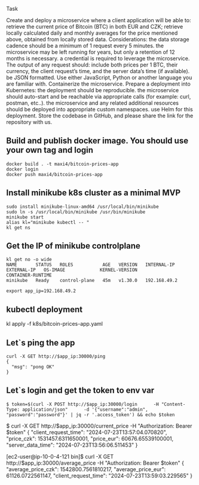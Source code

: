 Task

Create and deploy a microservice where a client application will be able to:
retrieve the current price of Bitcoin (BTC) in both EUR and CZK;
retrieve locally calculated daily and monthly averages for the price mentioned above, obtained from locally stored data.
Considerations:
the data storage cadence should be a minimum of 1 request every 5 minutes.
the microservice may be left running for years, but only a retention of 12 months is necessary.
a credential is required to leverage the microservice.
The output of any request should:
include both prices per 1 BTC, their currency, the client request’s time, and the server data’s time (if available).
be JSON formatted.
Use either JavaScript, Python or another language you are familiar with.
Containerize the microservice.
Prepare a deployment into Kubernetes:
the deployment should be reproducible.
the microservice should auto-start and be reachable via appropriate calls (for example: curl, postman, etc..).
the microservice and any related additional resources should be deployed into appropriate custom namespaces.
use Helm for this deployment.
Store the codebase in GitHub, and please share the link for the repository with us.

## Build and publish docker image. You should use your own tag and login

```
docker build . -t maxi4/bitcoin-prices-app
docker login
docker push maxi4/bitcoin-prices-app
```

## Install minikube k8s cluster as a minimal MVP

```
sudo install minikube-linux-amd64 /usr/local/bin/minikube
sudo ln -s /usr/local/bin/minikube /usr/bin/minikube
minikube start
alias kl="minikube kubectl -- "
kl get ns
```

## Get the IP of minikube controlplane

```
kl get no -o wide
NAME       STATUS   ROLES           AGE   VERSION   INTERNAL-IP    EXTERNAL-IP   OS-IMAGE             KERNEL-VERSION                  CONTAINER-RUNTIME
minikube   Ready    control-plane   45m   v1.30.0   192.168.49.2
```
```
export app_ip=192.168.49.2
```
## kubectl deployment
kl apply -f k8s/bitcoin-prices-app.yaml


## Let`s ping the app

```
curl -X GET http://$app_ip:30000/ping
{
  "msg": "pong OK"
}
```

## Let`s login and get the token to env var

```
$ token=$(curl -X POST http://$app_ip:30000/login      -H "Content-Type: application/json"      -d '{"username":"admin", "password":"password"}' | jq -r '.access_token') && echo $token
```

$ curl -X GET http://$app_ip:30000/current_price -H "Authorization: Bearer $token"
{
  "client_request_time": "2024-07-23T13:57:04.070820",
  "price_czk": 1531457.6311650001,
  "price_eur": 60676.65539100001,
  "server_data_time": "2024-07-23T13:56:06.511453"
}

[ec2-user@ip-10-0-4-121 bin]$ curl -X GET http://$app_ip:30000/average_price -H "Authorization: Bearer $token"
{
  "average_price_czk": 1542800.7561810217,
  "average_price_eur": 61126.0722561147,
  "client_request_time": "2024-07-23T13:59:03.229565"
}